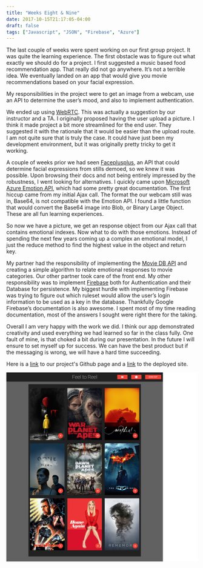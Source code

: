 ```yaml
---
title: "Weeks Eight & Nine"
date: 2017-10-15T21:17:05-04:00
draft: false
tags: ["Javascript", "JSON", "Firebase", "Azure"]
---
```

The  last couple of weeks were spent working on our first group project. It was quite the learning experience. The first obstacle was to figure out what exactly we should do for a project. I first suggested a music based food recommendation app. That really did not go anywhere. It’s not a terrible idea. We eventually landed on an app that would give you movie recommendations based on your facial expression.

My responsibilities in the project were to get an image from a webcam, use an API to determine the user’s mood, and also to implement authentication.

We ended up using [WebRTC](https://webrtc.org/). This was actually a suggestion by our instructor and a TA. I originally proposed having the user upload a picture.  I think it made project a bit more streamlined for the end user. They suggested it with the rationale that it would be easier than the upload route. I am not quite sure that is truly the case. It could have just been my development environment, but it was originally pretty tricky to get it working.

A couple of weeks prior we had seen [Faceplusplus](https://www.faceplusplus.com/), an  API that could determine facial expressions from stills demoed, so we knew it was possible. Upon browsing their docs and not being entirely impressed by the robustness, I went looking for alternatives. I quickly came upon [Microsoft Azure Emotion API](https://azure.microsoft.com/en-us/services/cognitive-services/emotion/), which had some pretty great documentation. The first hiccup came from my initial Ajax call. The format the our webcam still was in, Base64, is not compatible with the Emotion API. I found a little function that would convert the Base64 image into Blob, or Binary Large Object. These are all fun learning experiences.

So now we have a picture, we get an response object from our Ajax call that contains emotional indexes. Now what to do with those emotions. Instead of spending the next few years coming up a complex an emotional model, I just the reduce method to find the highest value in the object and return key.

My partner had the responsibility of implementing the [Movie DB API](https://www.themoviedb.org/documentation/api) and creating a simple algorithm to relate emotional responses to movie categories. Our other partner took care of the front end. My other responsibility was to implement [Firebase](https://firebase.google.com/docs/) both for Authentication and their Database for persistence. My biggest hurdle with implementing Firebase was trying to figure out which ruleset would allow the user’s login information to be used as a key in the database. Thankfully Google Firebase’s documentation is also awesome. I spent most of my time reading documentation, most of the answers I sought were right there for the taking.

Overall I am very happy with the work we did. I think our app demonstrated creativity and used everything we had learned so far in the class fully. One fault of mine, is that choked a bit during our presentation. In the future I will ensure to set myself up for success. We can have the best product but if the messaging is wrong, we will have a hard time succeeding.

Here is a [link](https://github.com/ovieh/Movie-Feels) to our project's Github page and a [link](https://feel-to-reel.firebaseapp.com/) to the deployed site.

![Feel to Reel](/img/week_8_9.png)
